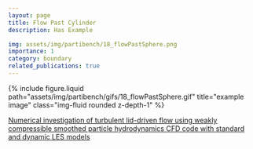 ```yaml
---
layout: page
title: Flow Past Cylinder
description: Has Example

img: assets/img/partibench/18_flowPastSphere.png
importance: 1
category: boundary
related_publications: true
---
```


{% include figure.liquid path="assets/img/partibench/gifs/18_flowPastSphere.gif" title="example image" class="img-fluid rounded z-depth-1" %}


[Numerical investigation of turbulent lid-driven flow using weakly compressible smoothed particle hydrodynamics CFD code with standard and dynamic LES models](https://www.sciencedirect.com/science/article/pii/S1738573323002528)
<!-- 
{% include figure.liquid loading="eager" path="assets/img/validation/2024_10_30-18_55_03.gif" class="img-fluid rounded z-depth-1" %}
 -->
